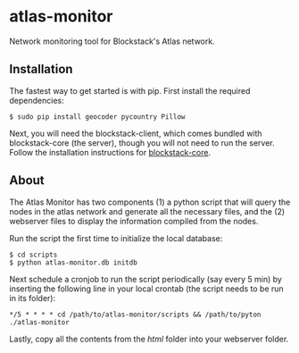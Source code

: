 # atlas-monitor
Network monitoring tool for Blockstack's Atlas network.

## Installation

The fastest way to get started is with pip. First install the required dependencies:

```
$ sudo pip install geocoder pycountry Pillow
```

Next, you will need the blockstack-client, which comes bundled with blockstack-core (the server), though you will not need to run the server. Follow the installation instructions for [blockstack-core](https://github.com/blockstack/blockstack-core).

## About

The Atlas Monitor has two components (1) a python script that will query the nodes in the atlas network and generate all the necessary files, and the (2) webserver files to display the information compiled from the nodes.

Run the script the first time to initialize the local database:

```
$ cd scripts
$ python atlas-monitor.db initdb
```

Next schedule a cronjob to run the script periodically (say every 5 min) by inserting the following line in your local crontab (the script needs to be run in its folder):

```
*/5 * * * * cd /path/to/atlas-monitor/scripts && /path/to/pyton ./atlas-monitor
```

Lastly, copy all the contents from the *html* folder into your webserver folder.
